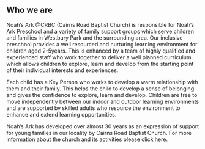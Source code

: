 ## Who we are
Noah’s Ark @CRBC (Cairns Road Baptist Church) is responsible for Noah’s Ark Preschool and a variety of family support groups which serve children and families in Westbury Park and the surrounding area.   Our inclusive preschool provides a well resourced and nurturing learning environment for children aged 2-5years. This is enhanced by a team of highly qualified and experienced staff who work together to deliver a well planned curriculum which allows children to explore, learn and develop from the starting point of their individual interests and experiences.

Each child has a Key Person who works to develop a warm relationship with them and their family. This helps the child to develop a sense of belonging and gives the confidence to explore, learn and develop.  Children are free to move independently between our indoor and outdoor learning environments and are supported by skilled adults who resource the environment to enhance and extend learning opportunities.

Noah’s Ark has developed over almost 30 years as an expression of support for young families in our locality by Cairns Road Baptist Church. For more information about the church and its activities please click here.
